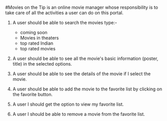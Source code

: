 #Movies on the Tip
is an online movie manager whose responsibility is to take care of all the activities a user can do on this portal. 

1. A user should be able to search the movies type:-
    - coming soon
    - Movies in theaters
    - top rated Indian
    - top rated movies
    
2. A user should be able to see all the movie's basic information (poster, title) in the selected options.

3. A user should be able to see the details of the movie if I select the movie.
 
4. A user should be able to add the movie to the favorite list by clicking on the favorite button.
 
5. A user I should get the option to view my favorite list.
 
6. A user I should be able to remove a movie from the favorite list.

